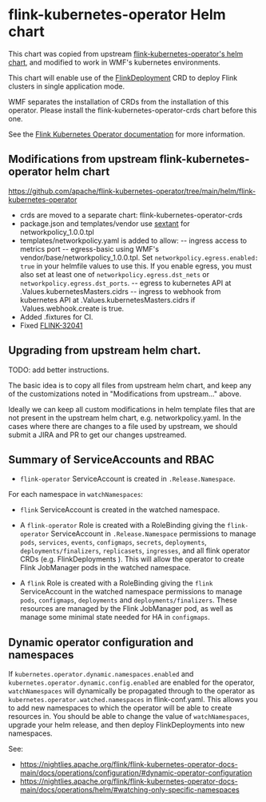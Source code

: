 # flink-kubernetes-operator Helm chart

This chart was copied from upstream [flink-kubernetes-operator's helm chart](https://github.com/apache/flink-kubernetes-operator/tree/main/helm/flink-kubernetes-operator
), and modified to work in WMF's kubernetes environments.

This chart will enable use of the [FlinkDeployment](https://nightlies.apache.org/flink/flink-kubernetes-operator-docs-main/docs/custom-resource/overview/#overview) 
CRD to deploy Flink clusters in single application mode.

WMF separates the installation of CRDs from the installation of this operator.
Please install the flink-kubernetes-operator-crds chart before this one.

See the [Flink Kubernetes Operator documentation](https://nightlies.apache.org/flink/flink-kubernetes-operator-docs-main/)
for more information.


## Modifications from upstream flink-kubernetes-operator helm chart

https://github.com/apache/flink-kubernetes-operator/tree/main/helm/flink-kubernetes-operator

- crds are moved to a separate chart: flink-kubernetes-operator-crds
- package.json and templates/vendor use [sextant](https://gitlab.wikimedia.org/repos/sre/sextant)
  for networkpolicy_1.0.0.tpl
- templates/networkpolicy.yaml is added to allow:
-- ingress access to metrics port
-- egress-basic using WMF's vendor/base/networkpolicy_1.0.0.tpl.
   Set `networkpolicy.egress.enabled: true` in your helmfile values to use this.
   If you enable egress, you must also set at least one of `networkpolicy.egress.dst_nets`
   or `networkpolicy.egress.dst_ports`.
-- egress to kubernetes API at .Values.kubernetesMasters.cidrs
-- ingress to webhook from kubernetes API at .Values.kubernetesMasters.cidrs if .Values.webhook.create is true.
- Added .fixtures for CI.
- Fixed [FLINK-32041](https://issues.apache.org/jira/browse/FLINK-32041)

## Upgrading from upstream helm chart.

TODO: add better instructions.

The basic idea is to copy all files from upstream helm chart, and keep any of the
customizations noted in "Modifications from upstream..."  above.

Ideally we can keep all custom modifications in helm template files that are not
present in the upstream helm chart, e.g. networkpolicy.yaml.
In the cases where there are changes to a file used by upstream, we should
submit a JIRA and PR to get our changes upstreamed.

## Summary of ServiceAccounts and RBAC

- `flink-operator` ServiceAccount is created in `.Release.Namespace`.

For each namespace in `watchNamespaces`:
- `flink` ServiceAccount is created in the watched namespace.

- A `flink-operator` Role is created with a RoleBinding giving
  the `flink-operator` ServiceAccount in `.Release.Namespace` permissions to manage
  `pods`, `services`, `events`, `configmaps`, `secrets`, `deployments`,
  `deployments/finalizers`, `replicasets`, `ingresses`, and all flink
  operator CRDs (e.g. FlinkDeployments ).  This will allow the operator
  to create Flink JobManager pods in the watched namespace.

- A `flink` Role is created with a RoleBinding giving the `flink`
  ServiceAccount in the watched namespace permissions to manage
  `pods`, `configmaps`, `deployments` and `deployments/finalizers`.
  These resources are managed by the Flink JobManager pod, as well
  as manage some minimal state needed for HA in `configmaps`.  


## Dynamic operator configuration and namespaces

If `kubernetes.operator.dynamic.namespaces.enabled` and `kubernetes.operator.dynamic.config.enabled`
are enabled for the operator, `watchNamespaces` will dynamically be
propagated through to the operator as `kubernetes.operator.watched.namespaces`
in flink-conf.yaml.  This allows you to add new namespaces to which
the operator will be able to create resources in.  You should
be able to change the value of `watchNamespaces`, upgrade your helm release,
and then deploy FlinkDeployments into new namespaces.

See:
- https://nightlies.apache.org/flink/flink-kubernetes-operator-docs-main/docs/operations/configuration/#dynamic-operator-configuration
- https://nightlies.apache.org/flink/flink-kubernetes-operator-docs-main/docs/operations/helm/#watching-only-specific-namespaces